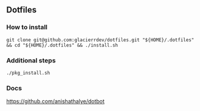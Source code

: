 ## Dotfiles

### How to install
`git clone git@github.com:glacierrdev/dotfiles.git "${HOME}/.dotfiles" && cd "${HOME}/.dotfiles" && ./install.sh`

### Additional steps
`./pkg_install.sh`

### Docs
https://github.com/anishathalye/dotbot
